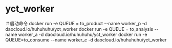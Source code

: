 # yct_worker

＃启动命令
docker run -e QUEUE = to_product --name worker_p -d daocloud.io/huhuhuhu/yct_worker
docker run -e QUEUE = to_analysis --name worker_a -d daocloud.io/huhuhuhu/yct_worker
docker run -e QUEUE=to_consume --name worker_c -d daocloud.io/huhuhuhu/yct_worker 
